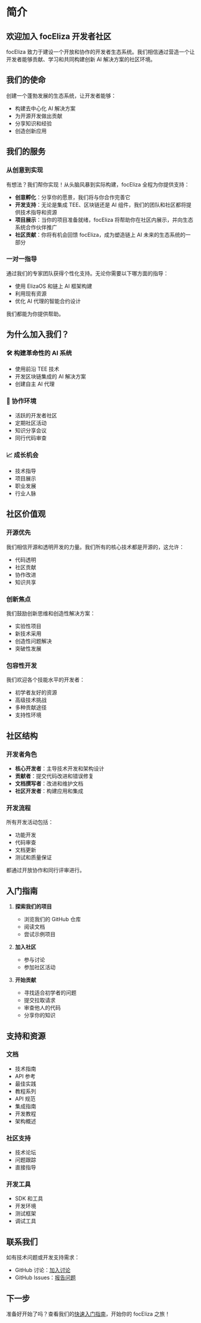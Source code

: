 # 简介

## 欢迎加入 focEliza 开发者社区

focEliza 致力于建设一个开放和协作的开发者生态系统。我们相信通过营造一个让开发者能够贡献、学习和共同构建创新 AI 解决方案的社区环境。

## 我们的使命

创建一个蓬勃发展的生态系统，让开发者能够：
- 构建去中心化 AI 解决方案
- 为开源开发做出贡献
- 分享知识和经验
- 创造创新应用

## 我们的服务

### 从创意到实现

有想法？我们帮你实现！从头脑风暴到实际构建，focEliza 全程为你提供支持：

- **创意孵化**：分享你的愿景，我们将与你合作完善它
- **开发支持**：无论是集成 TEE、区块链还是 AI 组件，我们的团队和社区都将提供技术指导和资源
- **项目展示**：当你的项目准备就绪，focEliza 将帮助你在社区内展示，并向生态系统合作伙伴推广
- **社区贡献**：你将有机会回馈 focEliza，成为塑造链上 AI 未来的生态系统的一部分

### 一对一指导

通过我们的专家团队获得个性化支持。无论你需要以下哪方面的指导：
- 使用 ElizaOS 和链上 AI 框架构建
- 利用现有资源
- 优化 AI 代理的智能合约设计

我们都能为你提供帮助。

## 为什么加入我们？

### 🛠️ 构建革命性的 AI 系统
- 使用前沿 TEE 技术
- 开发区块链集成的 AI 解决方案
- 创建自主 AI 代理

### 🤝 协作环境
- 活跃的开发者社区
- 定期社区活动
- 知识分享会议
- 同行代码审查

### 📈 成长机会
- 技术指导
- 项目展示
- 职业发展
- 行业人脉

## 社区价值观

### 开源优先
我们相信开源和透明开发的力量。我们所有的核心技术都是开源的，这允许：
- 代码透明
- 社区贡献
- 协作改进
- 知识共享

### 创新焦点
我们鼓励创新思维和创造性解决方案：
- 实验性项目
- 新技术采用
- 创造性问题解决
- 突破性发展

### 包容性开发
我们欢迎各个技能水平的开发者：
- 初学者友好的资源
- 高级技术挑战
- 多种贡献途径
- 支持性环境

## 社区结构

### 开发者角色

- **核心开发者**：主导技术开发和架构设计
- **贡献者**：提交代码改进和错误修复
- **文档撰写者**：改进和维护文档
- **社区开发者**：构建应用和集成

### 开发流程

所有开发活动包括：
- 功能开发
- 代码审查
- 文档更新
- 测试和质量保证

都通过开放协作和同行评审进行。

## 入门指南

1. **探索我们的项目**
   - 浏览我们的 GitHub 仓库
   - 阅读文档
   - 尝试示例项目

2. **加入社区**
   - 参与讨论
   - 参加社区活动

3. **开始贡献**
   - 寻找适合初学者的问题
   - 提交拉取请求
   - 审查他人的代码
   - 分享你的知识

## 支持和资源

### 文档
- 技术指南
- API 参考
- 最佳实践
- 教程系列
- API 规范
- 集成指南
- 开发教程
- 架构概述

### 社区支持
- 技术论坛
- 问题跟踪
- 直接指导

### 开发工具
- SDK 和工具
- 开发环境
- 测试框架
- 调试工具

## 联系我们

如有技术问题或开发支持需求：
- GitHub 讨论：[加入讨论](https://github.com/orgs/focai-acc/discussions)
- GitHub Issues：[报告问题](https://github.com/focai-acc/focEliza/issues)

## 下一步

准备好开始了吗？查看我们的[快速入门指南](/zh/dev-community/quick-start)，开始你的 focEliza 之旅！